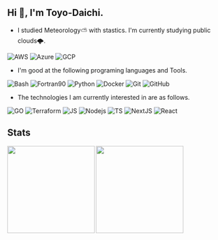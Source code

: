 ## Hi 👋, I'm Toyo-Daichi.
- I studied Meteorology⛅️ with stastics. I'm currently studying public clouds🌩.  

![AWS](https://img.shields.io/badge/-AWS-black?logo=amazon-aws&style=flat) 
![Azure](https://img.shields.io/badge/-Azure-black?logo=microsoft-azure&style=flat)
![GCP](https://img.shields.io/badge/-GCP-black?logo=google-cloud&style=flat)

- I'm good at the following programing languages and Tools. 
  
![Bash](https://img.shields.io/badge/-Bash-black.svg?logo=GNU%20Bash&style=plastic")
![Fortran90](https://img.shields.io/badge/-fortran90-black?logo=fortran)
![Python](https://img.shields.io/badge/-Python-black?logo=Python)
![Docker](https://img.shields.io/badge/-Docker-black?logo=Docker)
![Git](https://img.shields.io/badge/-Git-black?logo=Git)
![GitHub](https://img.shields.io/badge/-GitHub-black?logo=GitHub)

- The technologies I am currently interested in are as follows.  

![GO](https://img.shields.io/badge/-Go-black?logo=go&style=flat)
![Terraform](https://img.shields.io/badge/-Terraform-black?logo=terraform&style=flat)
![JS](https://img.shields.io/badge/-Javascript-black?logo=javascript&style=flat)
![Nodejs](https://img.shields.io/badge/-Nodejs-black?logo=node.js&style=flat)
![TS](https://img.shields.io/badge/-Typescript-black?logo=typescript&style=flat)
![NextJS](https://img.shields.io/badge/-Nextjs-black?logo=next.js&style=flat)
![React](https://img.shields.io/badge/-React-black?logo=react&style=flat)

## Stats
<a href="https://github.com/anuraghazra/github-readme-stats">
<img align="left" src="https://github-readme-stats.vercel.app/api?username=Toyo-Daichi&theme=transparent&count_private=true&include_all_commits=false&rank_icon=github&show_icons=true/" height="200">
</a>
  
<a href="https://github.com/anuraghazra/github-readme-stats">
<img align="left" src="https://github-readme-stats.vercel.app/api/top-langs/?username=Toyo-Daichi&count_private=true&theme=transparent&show_icons=true&count_private=true&hide=jupyter%20notebook"/ height="200">
</a>
